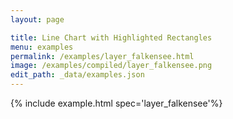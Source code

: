 ```yaml
---
layout: page

title: Line Chart with Highlighted Rectangles
menu: examples
permalink: /examples/layer_falkensee.html
image: /examples/compiled/layer_falkensee.png
edit_path: _data/examples.json
---
```




{% include example.html spec='layer_falkensee'%}
